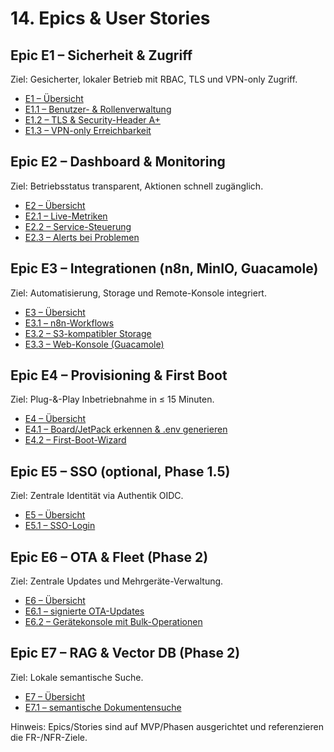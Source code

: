 # 14. Epics & User Stories

## Epic E1 – Sicherheit & Zugriff
Ziel: Gesicherter, lokaler Betrieb mit RBAC, TLS und VPN-only Zugriff.
- [E1 – Übersicht](./epics/E1/README.md)
- [E1.1 – Benutzer- & Rollenverwaltung](./epics/E1/E1.1.md)
- [E1.2 – TLS & Security-Header A+](./epics/E1/E1.2.md)
- [E1.3 – VPN-only Erreichbarkeit](./epics/E1/E1.3.md)

## Epic E2 – Dashboard & Monitoring
Ziel: Betriebsstatus transparent, Aktionen schnell zugänglich.
- [E2 – Übersicht](./epics/E2/README.md)
- [E2.1 – Live-Metriken](./epics/E2/E2.1.md)
- [E2.2 – Service-Steuerung](./epics/E2/E2.2.md)
- [E2.3 – Alerts bei Problemen](./epics/E2/E2.3.md)

## Epic E3 – Integrationen (n8n, MinIO, Guacamole)
Ziel: Automatisierung, Storage und Remote-Konsole integriert.
- [E3 – Übersicht](./epics/E3/README.md)
- [E3.1 – n8n-Workflows](./epics/E3/E3.1.md)
- [E3.2 – S3-kompatibler Storage](./epics/E3/E3.2.md)
- [E3.3 – Web-Konsole (Guacamole)](./epics/E3/E3.3.md)

## Epic E4 – Provisioning & First Boot
Ziel: Plug-&-Play Inbetriebnahme in ≤ 15 Minuten.
- [E4 – Übersicht](./epics/E4/README.md)
- [E4.1 – Board/JetPack erkennen & .env generieren](./epics/E4/E4.1.md)
- [E4.2 – First-Boot-Wizard](./epics/E4/E4.2.md)

## Epic E5 – SSO (optional, Phase 1.5)
Ziel: Zentrale Identität via Authentik OIDC.
- [E5 – Übersicht](./epics/E5/README.md)
- [E5.1 – SSO-Login](./epics/E5/E5.1.md)

## Epic E6 – OTA & Fleet (Phase 2)
Ziel: Zentrale Updates und Mehrgeräte-Verwaltung.
- [E6 – Übersicht](./epics/E6/README.md)
- [E6.1 – signierte OTA-Updates](./epics/E6/E6.1.md)
- [E6.2 – Gerätekonsole mit Bulk-Operationen](./epics/E6/E6.2.md)

## Epic E7 – RAG & Vector DB (Phase 2)
Ziel: Lokale semantische Suche.
- [E7 – Übersicht](./epics/E7/README.md)
- [E7.1 – semantische Dokumentensuche](./epics/E7/E7.1.md)

Hinweis: Epics/Stories sind auf MVP/Phasen ausgerichtet und referenzieren die FR-/NFR-Ziele.

